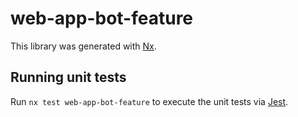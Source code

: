 # web-app-bot-feature

This library was generated with [Nx](https://nx.dev).

## Running unit tests

Run `nx test web-app-bot-feature` to execute the unit tests via [Jest](https://jestjs.io).
